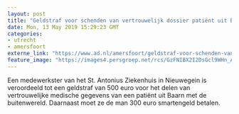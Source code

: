 ```yaml
---
layout: post
title: "Geldstraf voor schenden van vertrouwelijk dossier patiënt uit Baarn"
date: Mon, 13 May 2019 15:29:23 GMT
categories: 
- utrecht 
- amersfoort 
externe_link: "https://www.ad.nl/amersfoort/geldstraf-voor-schenden-van-vertrouwelijk-dossier-patient-uit-baarn~a44720824/"
feature_image: "https://images4.persgroep.net/rcs/GzFNIBX2I2DsGcl9WHn_AT5hSxQ/diocontent/62310441/_fitwidth/400/?appId=21791a8992982cd8da851550a453bd7f&quality=0.7"
---
```


Een medewerkster van het St. Antonius Ziekenhuis in Nieuwegein is veroordeeld tot een geldstraf van 500 euro voor het delen van vertrouwelijke medische gegevens van een patiënt uit Baarn met de buitenwereld. Daarnaast moet ze de man 300 euro smartengeld betalen.
